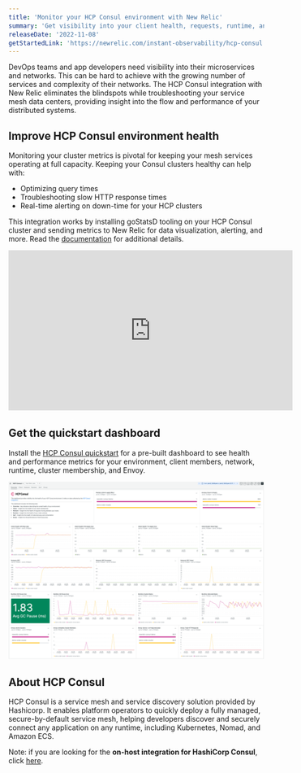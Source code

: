 ```yaml
---
title: 'Monitor your HCP Consul environment with New Relic'
summary: 'Get visibility into your client health, requests, runtime, and more with the HashiCorp Cloud Platform (HCP) Consul quickstart'
releaseDate: '2022-11-08'
getStartedLink: 'https://newrelic.com/instant-observability/hcp-consul'
---
```

DevOps teams and app developers need visibility into their microservices and networks. This can be hard to achieve with the growing number of services and complexity of their networks. The HCP Consul integration with New Relic eliminates the blindspots while troubleshooting your service mesh data centers, providing insight into the flow and performance of your distributed systems.

## Improve HCP Consul environment health
Monitoring your cluster metrics is pivotal for keeping your mesh services operating at full capacity. Keeping your Consul clusters healthy can help with:
- Optimizing query times
- Troubleshooting slow HTTP response times
- Real-time alerting on down-time for your HCP clusters 

This integration works by installing goStatsD tooling on your HCP Consul cluster and sending metrics to New Relic for data visualization, alerting, and more. Read the [documentation](https://github.com/newrelic-experimental/hashicorp-quickstart-annex/blob/main/hcp-consul/README.md) for additional details.

<iframe width="560" height="315" src="https://www.youtube.com/embed/EjX0nZ0w6Mo" title="YouTube video player" frameborder="0" allow="accelerometer; autoplay; clipboard-write; encrypted-media; gyroscope; picture-in-picture" allowfullscreen></iframe>

## Get the quickstart dashboard
Install the [HCP Consul quickstart](https://newrelic.com/instant-observability/hcp-consul) for a pre-built dashboard to see health and performance metrics for your environment, client members, network, runtime, cluster membership, and Envoy.

![Screenshot showing sample HCP Consul dashboard in New Relic](./images/whatsnew_hcp_consul_dashboard01.png "Screenshot showing sample HCP Consul dashboard in New Relic")

## About HCP Consul
HCP Consul is a service mesh and service discovery solution provided by Hashicorp. It enables platform operators to quickly deploy a fully managed, secure-by-default service mesh, helping developers discover and securely connect any application on any runtime, including Kubernetes, Nomad, and Amazon ECS.

Note: if you are looking for the **on-host integration for HashiCorp Consul**, click [here](https://newrelic.com/instant-observability/consul).
